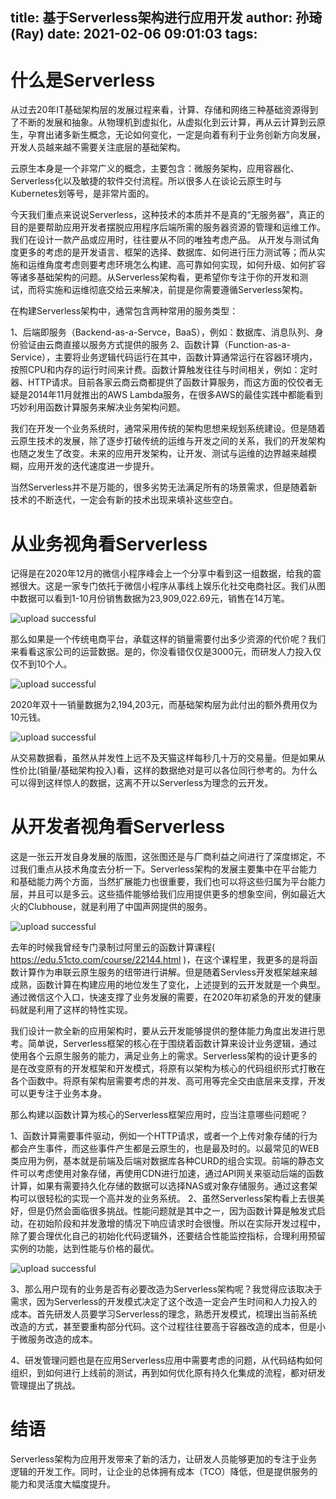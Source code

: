 title: 基于Serverless架构进行应用开发
author: 孙琦(Ray)
date: 2021-02-06 09:01:03
tags:
---
# 什么是Serverless

从过去20年IT基础架构层的发展过程来看，计算、存储和网络三种基础资源得到了不断的发展和抽象。从物理机到虚拟化，从虚拟化到云计算，再从云计算到云原生，孕育出诸多新生概念，无论如何变化，一定是向着有利于业务创新方向发展，开发人员越来越不需要关注底层的基础架构。

云原生本身是一个非常广义的概念，主要包含：微服务架构，应用容器化、Serverless化以及敏捷的软件交付流程。所以很多人在谈论云原生时与Kubernetes划等号，是非常片面的。

今天我们重点来说说Serverless，这种技术的本质并不是真的“无服务器”，真正的目的是要帮助应用开发者摆脱应用程序后端所需的服务器资源的管理和运维工作。我们在设计一款产品或应用时，往往要从不同的唯独考虑产品。
从开发与测试角度更多的考虑的是开发语言、框架的选择、数据库、如何进行压力测试等；而从实施和运维角度考虑则要考虑环境怎么构建、高可靠如何实现，如何升级、如何扩容等诸多基础架构的问题。从Serverless架构看，更希望你专注于你的开发和测试，而将实施和运维彻底交给云来解决，前提是你需要遵循Serverless架构。

在构建Serverless架构中，通常包含两种常用的服务类型：

1、后端即服务（Backend-as-a-Servce，BaaS），例如：数据库、消息队列、身份验证由云商直接以服务方式提供的服务
2、函数计算（Function-as-a-Service），主要将业务逻辑代码运行在其中，函数计算通常运行在容器环境内，按照CPU和内存的运行时间来计费。函数计算触发往往与时间相关，例如：定时器、HTTP请求。目前各家云商云商都提供了函数计算服务，而这方面的佼佼者无疑是2014年11月就推出的AWS Lambda服务，在很多AWS的最佳实践中都能看到巧妙利用函数计算服务来解决业务架构问题。

我们在开发一个业务系统时，通常采用传统的架构思想来规划系统建设。但是随着云原生技术的发展，除了逐步打破传统的运维与开发之间的关系，我们的开发架构也随之发生了改变。未来的应用开发架构，让开发、测试与运维的边界越来越模糊，应用开发的迭代速度进一步提升。

当然Serverless并不是万能的，很多劣势无法满足所有的场景需求，但是随着新技术的不断迭代，一定会有新的技术出现来填补这些空白。

# 从业务视角看Serverless

记得是在2020年12月的微信小程序峰会上一个分享中看到这一组数据，给我的震撼很大。这是一家专门依托于微信小程序从事线上娱乐化社交电商社区。我们从图中数据可以看到1-10月份销售数据为23,909,022.69元，销售在14万笔。

![upload successful](/images/pasted-136.png)

那么如果是一个传统电商平台，承载这样的销量需要付出多少资源的代价呢？我们来看看这家公司的运营数据。是的，你没看错仅仅是3000元，而研发人力投入仅仅不到10个人。

![upload successful](/images/pasted-137.png)

2020年双十一销量数据为2,194,203元，而基础架构层为此付出的额外费用仅为10元钱。

![upload successful](/images/pasted-138.png)

从交易数据看，虽然从并发性上远不及天猫这样每秒几十万的交易量。但是如果从性价比(销量/基础架构投入)看，这样的数据绝对是可以各位同行参考的。为什么可以得到这样惊人的数据，这离不开以Serverless为理念的云开发。

# 从开发者视角看Serverless

这是一张云开发自身发展的版图，这张图还是与厂商利益之间进行了深度绑定，不过我们重点从技术角度去分析一下。Serverless架构的发展主要集中在平台能力和基础能力两个方面，当然扩展能力也很重要，我们也可以将这些归属为平台能力层，并且可以是多云。这些插件能够给我们应用提供更多的想象空间，例如最近大火的Clubhouse，就是利用了中国声网提供的服务。

![upload successful](/images/pasted-135.png)

去年的时候我曾经专门录制过阿里云的函数计算课程( https://edu.51cto.com/course/22144.html )，在这个课程里，我更多的是将函数计算作为串联云原生服务的纽带进行讲解。但是随着Servless开发框架越来越成熟，函数计算在构建应用的地位发生了变化，上述提到的云开发就是一个典型。通过微信这个入口，快速支撑了业务发展的需要，在2020年初紧急的开发的健康码就是利用了这样的特性实现。

我们设计一款全新的应用架构时，要从云开发能够提供的整体能力角度出发进行思考。简单说，Serverless框架的核心在于围绕着函数计算来设计业务逻辑，通过使用各个云原生服务的能力，满足业务上的需求。Serverless架构的设计更多的是在改变原有的开发框架和开发模式，将原有以架构为核心的代码组织形式打散在各个函数中。将原有架构层需要考虑的并发、高可用等完全交由底层来支撑，开发可以更专注于业务本身。

那么构建以函数计算为核心的Serverless框架应用时，应当注意哪些问题呢？

1、函数计算需要事件驱动，例如一个HTTP请求，或者一个上传对象存储的行为都会产生事件，而这些事件产生都是云原生的，也是最及时的。以最常见的WEB类应用为例，基本就是前端及后端对数据库各种CURD的组合实现。前端的静态文件可以考虑使用对象存储，再使用CDN进行加速，通过API网关来驱动后端的函数计算，如果有需要持久化存储的数据可以选择NAS或对象存储服务。通过这套架构可以很轻松的实现一个高并发的业务系统。
2、虽然Serverless架构看上去很美好，但是仍然会面临很多挑战。性能问题就是其中之一，因为函数计算是触发式启动，在初始阶段和并发激增的情况下响应请求时会很慢。所以在实际开发过程中，除了要合理优化自己的初始化代码逻辑外，还要结合性能监控指标，合理利用预留实例的功能，达到性能与价格的最优。

![upload successful](/images/pasted-132.png)

3、那么用户现有的业务是否有必要改造为Serverless架构呢？我觉得应该取决于需求，因为Serverless的开发模式决定了这个改造一定会产生时间和人力投入的成本。首先研发人员要学习Serverless的理念，熟悉开发模式，梳理出当前系统改造的方式，甚至要重构部分代码。这个过程往往要高于容器改造的成本，但是小于微服务改造的成本。

4、研发管理问题也是在应用Serverless应用中需要考虑的问题，从代码结构如何组织，到如何进行上线前的测试，再到如何优化原有持久化集成的流程，都对研发管理提出了挑战。

# 结语

Serverless架构为应用开发带来了新的活力，让研发人员能够更加的专注于业务逻辑的开发工作。同时，让企业的总体拥有成本（TCO）降低，但是提供服务的能力和灵活度大幅度提升。